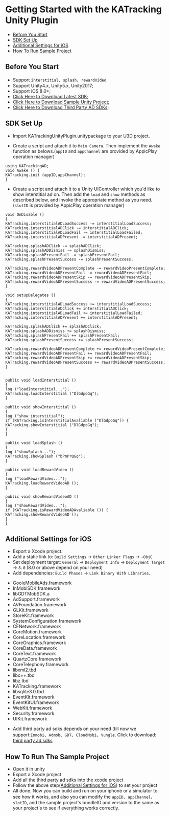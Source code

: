 # Getting Started with the KATracking Unity Plugin

* [Before You Start](#start)
* [SDK Set Up](#step1)
* [Additional Settings for iOS](#step2)
* [How To Run Sample Project](#step3)

## <a name="start">Before You Start</a>


* Support `interstitial`、`splash`、`rewardVideo`
* Support Unity4.x, Unity5.x, Unity2017;
* Support iOS 8.0+;
* [Click Here to Download Latest SDK;](https://github.com/AppicPlay/KATrackingUnityPlugin/blob/master/KATrackingUnityPlugin.unitypackage.zip)
* [Click Here to Download Sample Unity Project;](https://github.com/AppicPlay/KATrackingUnityPlugin/blob/master/KATrackingUnitySampleProj.zip)
* [Click Here to Download Third Party AD SDKs;](https://github.com/KATracking/KATrackingAd/blob/master/KATrackingAd_iOS/MediationSDK.zip) 



## <a name="step1">SDK Set Up</a>

* Import KATrackingUnityPlugin.unitypackage to your U3D project.

* Create a script and attach it to `Main Camera`. Then implement the `Awake` function as belows.(`appID` and `appChannel` are provided by AppicPlay operation manager)

```
using KATrackingAD;
void Awake () {
KATracking.init (appID,appChannel);
}
```

* Create a script and attach it to a Unity UIController which you'd like to show interstitial ad on. Then add the `load` and `show` methods as described below, and invoke the appropriate method as you need.(`slotID` is provided by AppicPlay operation manager)

```
void OnDisable ()
{
KATracking.interstitialADLoadSuccess -= interstitialLoadSuccess;
KATracking.interstitialADClick -= interstitialADClick;
KATracking.interstitialADLoadFail -= interstitialLoadFailed;
KATracking.interstitialADPresent -= interstitialADPresent;

KATracking.splashADClick -= splashADClick;
KATracking.splashADDismiss -= splashDismiss;
KATracking.splashPresentFail -= splashPresentFail;
KATracking.splashPresentSuccess -= splashPresentSuccess;

KATracking.rewardVideoADPresentComplete -= rewardVideoPresentComplete;
KATracking.rewardVideoADPresentFail -= rewardVideoADPresentFail;
KATracking.rewardVideoADPresentSkip -= rewardVideoADPresentSkip;
KATracking.rewardVideoADPresentSuccess -= rewardVideoADPresentSuccess;
}

void setupDelegates ()
{
KATracking.interstitialADLoadSuccess += interstitialLoadSuccess;
KATracking.interstitialADClick += interstitialADClick;
KATracking.interstitialADLoadFail += interstitialLoadFailed;
KATracking.interstitialADPresent += interstitialADPresent;

KATracking.splashADClick += splashADClick;
KATracking.splashADDismiss += splashDismiss;
KATracking.splashPresentFail += splashPresentFail;
KATracking.splashPresentSuccess += splashPresentSuccess;

KATracking.rewardVideoADPresentComplete += rewardVideoPresentComplete;
KATracking.rewardVideoADPresentFail += rewardVideoADPresentFail;
KATracking.rewardVideoADPresentSkip += rewardVideoADPresentSkip;
KATracking.rewardVideoADPresentSuccess += rewardVideoADPresentSuccess;
}


public void loadInterstitial ()
{
log ("loadInterstitial...");
KATracking.loadInterstitial ("DlGdpoGq");
}

public void showInterstitial ()
{
log ("show interstitial");
if (KATracking.isInterstitialAvaliable ("DlGdpoGq")) {
KATracking.showInterstitial ("DlGdpoGq");
}
}

public void loadSplash ()
{
log ("showSplash...");
KATracking.showSplash ("bPmPrQGq");
}

public void loadRewardVideo ()
{
log ("loadRewardVideo...");
KATracking.loadRewardVideoAD ();
}

public void showRewardVideoAD ()
{
log ("showRewardVideo...");
if (KATracking.isRewardVideoADAvaliable ()) {
KATracking.showRewardVideoAD ();
}
}
```

## <a name="step2">Additional Settings for iOS</a>

*  Export a Xcode project.
*  Add a static link to: `Build Settings` -> `Other Linker Flags` -> `-ObjC`
*  Set deployment target: `General` -> `Deployment Info` -> `Deployment Target` -> `8.0` (8.0 or above depend on your need)
*  Add dependencies: `Build Phases` -> `Link Binary With Libraries`.
- GooleMobileAds.framework
- InMobiSDK.framework
- libGDTMobSDK.a
- AdSupport.framework
- AVFoundation.framework
- GLKit.framework
- StoreKit.framework
- SystemConfiguration.framework
- CFNetwork.framework
- CoreMotion.framework
- CoreLocation.framework
- CoreGraphics.framework
- CoreData.framework
- CoreText.framework
- QuartzCore.framework
- CoreTelephony.framework
- libxml2.tbd
- libc++.tbd
- libz.tbd
- KATracking.framework
- libsqlite3.0.tbd
- EventKit.framework
- EventKitUI.framework
- WebKit.framework
- Security.framework
- UIKit.framework
*  Add third party ad sdks depends on your need (till now we support:`Inmobi`、`Admob`、`GDT`、`CloudMobi`、`Vungle`. Click to download: [third party ad sdks](https://github.com/KATracking/KATrackingAd/blob/master/KATrackingAd_iOS/MediationSDK.zip)

## <a name="step3">How To Run The Sample Project</a>

* Open it in unity
* Export a Xcode project
* Add all the third party ad sdks into the xcode project
* Follow the above step([Additional Settings for iOS](#step2)) to set your project
* All done. Now you can build and run on your iphone or a simulator to see how it works, and also you can modify the `appID`、`appChannel`、`slotID`, and the sample project's bundleID and version to the same as your project's to see if everything works correctly.
